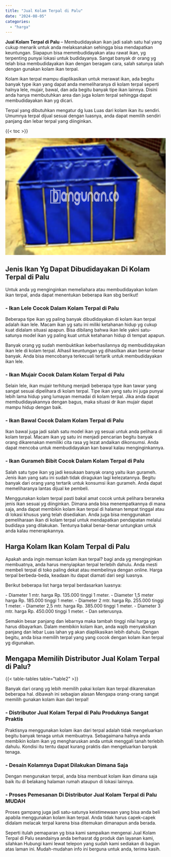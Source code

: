 ```yaml
---
title: "Jual Kolam Terpal di Palu"
date: "2024-08-05"
categories: 
  - "harga"
---
```


**Jual Kolam Terpal di Palu** – Membudidayakan ikan jadi salah satu hal yang cukup menarik untuk anda melaksanakan sehingga bisa mendapatkan keuntungan. Siapapun bisa memmbudidayakan atau rawat ikan, yg terpenting punyai lokasi untuk budidayanya. Sangat banyak dr orang yg telah bisa membudidayakan ikan dengan beragam cara, salah satunya ialah dengan gunakan kolam ikan terpal.

Kolam ikan terpal mampu diaplikasikan untuk merawat ikan, ada begitu banyak type ikan yang dapat anda memeliharanya di kolam terpal seperti halnya lele, mujair, bawal, dan ada begitu banyak tipe ikan lainnya. Disini anda hanya membutuhkan area dan juga kolam terpal sehingga dapat membudidayakan ikan yg dicari.

Terpal yang dibutuhkan mengatur dg luas Luas dari kolam ikan itu sendiri. Umumnya terpal dijual sesuai dengan luasnya, anda dapat memilih sendiri panjang dan lebar terpal yang diinginkan.

{{< toc >}}

![Jual Kolam Terpal di Palu](/images/jual-kolam-terpal-13.png)

## Jenis Ikan Yg Dapat Dibudidayakan Di Kolam Terpal di Palu

Untuk anda yg menginginkan memeliahara atau membudidayakan kolam ikan terpal, anda dapat menentukan beberapa ikan sbg berikut!

### \- Ikan Lele Cocok Dalam Kolam Terpal di Palu

Beberapa tipe ikan yg paling banyak dibudidayakan di kolam ikan terpal adalah ikan lele. Macam ikan yg satu ini miliki ketahanan hidup yg cukup kuat didalam situasi apapun. Bisa dibilang bahwa ikan lele yakni satu-satunya model ikan yg paling kuat untuk ketahanan hidup di tempat apapun.

Banyak orang yg sudah membuktikan keberhasilannya dg membudidayakan ikan lele di kolam terpal. Alhasil keuntungan yg dihasilkan akan benar-benar banyak. Anda bisa mencobanya terkecuali tertarik untuk membudidayakan ikan lele.

### \- Ikan Mujair Cocok Dalam Kolam Terpal di Palu

Selain lele, ikan mujair terhitung menjadi beberapa type ikan tawar yang sangat sesuai dipelihara di kolam terpal. Tipe ikan yang satu ini juga punyai lebih lama hidup yang lumayan memadai di kolam terpal. Jika anda dapat membudidayakannya dengan bagus, maka situasi dr ikan mujair dapat mampu hidup dengan baik.

### \- Ikan Bawal Cocok Dalam Kolam Terpal di Palu

Ikan bawal juga jadi salah satu model ikan yg sesuai untuk anda pelihara di kolam terpal. Macam ikan yg satu ini menjadi pencarian begitu banyak orang dikarenakan memiliki cita rasa yg lezat andaikan dikonsumsi. Anda dapat mencoba untuk membudidayakan kan bawal kalau menginginkannya.

### \- Ikan Gurameh Bibit Cocok Dalam Kolam Terpal di Palu

Salah satu type ikan yg jadi kesukaan banyak orang yaitu ikan gurameh. Jenis ikan yang satu ini sudah tidak diragukan lagi kelezatannya. Begitu banyak dari orang yang tertarik untuk konsumsi ikan gurameh. Anda dapat memeliharanya lantas dijual ke pembeli.

Menggunakan kolam terpal pasti bakal amat cocok untuk pelihara beraneka jenis ikan sesuai yg diinginkan. Dimana anda bisa menempatkannya di mana saja, anda dapat membikin kolam ikan terpal di halaman tempat tinggal atau di lokasi khusus yang telah disediakan. Anda juga bisa menggunakan pemeliharaan ikan di kolam terpal untuk mendapatkan pendapatan melalui budidaya yang dilakukan. Tentunya bakal benar-benar untungkan untuk anda kalau menerapkannya.

## Harga Kolam Ikan Kolam Terpal di Palu

Apakah anda ingin memsan kolam ikan terpal? bagi anda yg menginginkan membuatnya, anda harus menyiapkan terpal terlebih dahulu. Anda mesti membeli terpal di toko paling dekat atau membelinya dengan online. Harga terpal berbeda-beda, keadaan itu dapat diamati dari segi luasnya.

Berikut beberapa list harga terpal berdasarkan luasnya:

\- Diameter 1 mtr. harga Rp. 135.000 tinggi 1 meter. - Diameter 1,5 meter harga Rp. 185.000 tinggi 1 meter. - Diameter 2 mtr. harga Rp. 255.000 tinggi 1 meter. - Diameter 2,5 mtr. harga Rp. 385.000 tinggi 1 meter. - Diameter 3 mtr. harga Rp. 450.000 tinggi 1 meter. - Dan seterusnya.

Semakin besar panjang dan lebarnya maka tambah tinggi nilai harga yg harus dibayarkan. Dalam membikin kolam ikan, anda wajib menyaksikan panjang dan lebar Luas lahan yg akan diaplikasikan lebih dahulu. Dengan begitu, anda bisa memilih terpal yang yang cocok dengan kolam ikan terpal yg digunakan.

## Mengapa Memilih Distributor Jual Kolam Terpal di Palu?

{{< table-tables table="table2" >}}

Banyak dari orang yg lebih memilih pakai kolam ikan terpal dikarenakan beberapa hal. dibawah ini sebagian alasan Mengapa orang-orang sangat memilih gunakan kolam ikan dari terpal!

### \- Distributor Jual Kolam Terpal di Palu Produknya Sangat Praktis

Praktisnya menggunakan kolam ikan dari terpal adalah tidak mengeluarkan begitu banyak tenaga untuk membuatnya. Sebagaimana halnya anda membikin kolam ikan yg mengharuskan anda untuk menggali tanah terlebih dahulu. Kondisi itu tentu dapat kurang praktis dan mengeluarkan banyak tenaga.

### \- Desain Kolamnya Dapat Dilakukan Dimana Saja

Dengan mengunakan terpal, anda bisa membuat kolam ikan dimana saja baik itu di belakang halaman rumah ataupun di lokasi lainnya.

### \- Proses Pemesanan Di Distributor Jual Kolam Terpal di Palu MUDAH

Proses gampang juga jadi satu-satunya keistimewaan yang bisa anda beli apabila menggunakan kolam ikan terpal. Anda tidak harus capek-capek didalam melacak terpal karena bisa ditemukan dimanapun anda berada.

Seperti itulah pemaparan yg bisa kami sampaikan mengenai Jual Kolam Terpal di Palu seandainya anda berhasrat dg produk dan layanan kami, silahkan Hubungi kami lewat telepon yang sudah kami sediakan di bagian atas laman ini. Mudah-mudahan info ini berguna untuk anda, terima kasih.
